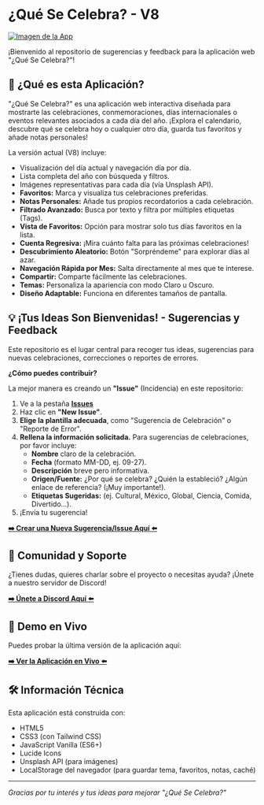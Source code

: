 # ¿Qué Se Celebra? - V8

[![Imagen de la App](https://i.postimg.cc/13WZ1V2H/file-00000000c8c061f7b19071aeed2f4f9b.png)]([qscapp.pages.dev])

¡Bienvenido al repositorio de sugerencias y feedback para la aplicación web "¿Qué Se Celebra?"!

## 🤔 ¿Qué es esta Aplicación?

"¿Qué Se Celebra?" es una aplicación web interactiva diseñada para mostrarte las celebraciones, conmemoraciones, días internacionales o eventos relevantes asociados a cada día del año. ¡Explora el calendario, descubre qué se celebra hoy o cualquier otro día, guarda tus favoritos y añade notas personales!

La versión actual (V8) incluye:

* Visualización del día actual y navegación día por día.
* Lista completa del año con búsqueda y filtros.
* Imágenes representativas para cada día (vía Unsplash API).
* **Favoritos:** Marca y visualiza tus celebraciones preferidas.
* **Notas Personales:** Añade tus propios recordatorios a cada celebración.
* **Filtrado Avanzado:** Busca por texto y filtra por múltiples etiquetas (Tags).
* **Vista de Favoritos:** Opción para mostrar solo tus días favoritos en la lista.
* **Cuenta Regresiva:** ¡Mira cuánto falta para las próximas celebraciones!
* **Descubrimiento Aleatorio:** Botón "Sorpréndeme" para explorar días al azar.
* **Navegación Rápida por Mes:** Salta directamente al mes que te interese.
* **Compartir:** Comparte fácilmente las celebraciones.
* **Temas:** Personaliza la apariencia con modo Claro u Oscuro.
* **Diseño Adaptable:** Funciona en diferentes tamaños de pantalla.

## 💡 ¡Tus Ideas Son Bienvenidas! - Sugerencias y Feedback

Este repositorio es el lugar central para recoger tus ideas, sugerencias para nuevas celebraciones, correcciones o reportes de errores.

**¿Cómo puedes contribuir?**

La mejor manera es creando un **"Issue"** (Incidencia) en este repositorio:

1.  Ve a la pestaña **[Issues](https://github.com/espcdev/QueSeCelebraApp/issues/new/choose)**
2.  Haz clic en **"New Issue"**.
3.  **Elige la plantilla adecuada**, como "Sugerencia de Celebración" o "Reporte de Error".
4.  **Rellena la información solicitada.** Para sugerencias de celebraciones, por favor incluye:
    * **Nombre** claro de la celebración.
    * **Fecha** (formato MM-DD, ej. 09-27).
    * **Descripción** breve pero informativa.
    * **Origen/Fuente:** ¿Por qué se celebra? ¿Quién la estableció? ¿Algún enlace de referencia? (¡Muy importante!).
    * **Etiquetas Sugeridas:** (ej. Cultural, México, Global, Ciencia, Comida, Divertido...).
5.  ¡Envía tu sugerencia!

**[➡️ Crear una Nueva Sugerencia/Issue Aquí ⬅️](https://github.com/espcdev/QueSeCelebraApp/issues/new/choose)**

## 💬 Comunidad y Soporte

¿Tienes dudas, quieres charlar sobre el proyecto o necesitas ayuda? ¡Únete a nuestro servidor de Discord!

**[➡️ Únete a Discord Aquí ⬅️]([https://discord.gg/ZQpYPjcn2e])**

## 🚀 Demo en Vivo

Puedes probar la última versión de la aplicación aquí:

**[➡️ Ver la Aplicación en Vivo ⬅️](qscapp.pages.dev)**

## 🛠️ Información Técnica

Esta aplicación está construida con:

* HTML5
* CSS3 (con Tailwind CSS)
* JavaScript Vanilla (ES6+)
* Lucide Icons
* Unsplash API (para imágenes)
* LocalStorage del navegador (para guardar tema, favoritos, notas, caché)

---

*Gracias por tu interés y tus ideas para mejorar "¿Qué Se Celebra?"*
